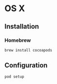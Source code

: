 # OS X

## Installation

### Homebrew

```sh
brew install cocoapods
```

## Configuration

```sh
pod setup
```
